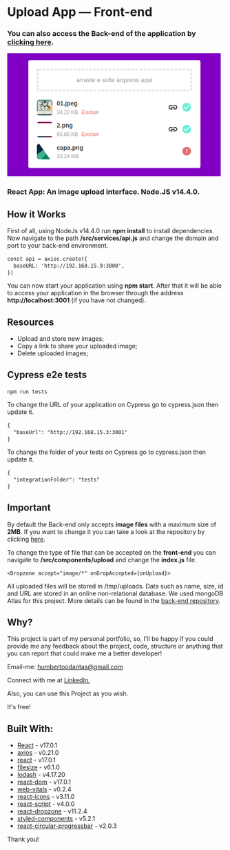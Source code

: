 # Upload App — Front-end

### You can also access the Back-end of the application by [clicking here](https://github.com/hmberto/app-upload-back-end).

![ScreenShot](https://github.com/hmberto/app-upload-front-end/blob/master/img/img01.png)
### React App: An image upload interface. Node.JS v14.4.0.

## How it Works
First of all, using NodeJs v14.4.0 run **npm install** to install dependencies. Now navigate to the path **/src/services/api.js** and change the domain and port to your back-end environment.
~~~
const api = axios.create({
  baseURL: 'http://192.168.15.9:3000',
})
~~~

You can now start your application using **npm start**. After that it will be able to access your application in the browser through the address **http://localhost:3001** (if you have not changed).

## Resources
- Upload and store new images;
- Copy a link to share your uploaded image;
- Delete uploaded images;

## Cypress e2e tests
~~~
npm run tests
~~~
To change the URL of your application on Cypress go to cypress.json then update it.
~~~
{
  "baseUrl": "http://192.168.15.3:3001"
}
~~~

To change the folder of your tests on Cypress go to cypress.json then update it.
~~~
{
  "integrationFolder": "tests"
}
~~~

## Important
By default the Back-end only accepts **image files** with a maximum size of **2MB**. If you want to change it you can take a look at the repository by clicking [here](https://github.com/hmberto/app-upload-back-end).

To change the type of file that can be accepted on the **front-end** you can navigate to **/src/components/upload** and change the **index.js** file.

~~~
<Dropzone accept="image/*" onDropAccepted={onUpload}>
~~~

All uploaded files will be stored in /tmp/uploads. Data such as name, size, id and URL are stored in an online non-relational database. We used mongoDB Atlas for this project. More details can be found in the [back-end repository](https://github.com/hmberto/app-upload-back-end).

## Why?
This project is part of my personal portfolio, so, I'll be happy if you could provide me any feedback about the project, code, structure or anything that you can report that could make me a better developer!

Email-me: [humbertoodantas@gmail.com](humbertoodantas@gmail.com)

Connect with me at [LinkedIn.](https://www.linkedin.com/in/humbertoodantas/)

Also, you can use this Project as you wish.

It's free!

## Built With:
* [React](https://pt-br.reactjs.org/) - v17.0.1
* [axios](https://www.npmjs.com/package/axios) - v0.21.0
* [react](https://www.npmjs.com/package/react) - v17.0.1
* [filesize](https://www.npmjs.com/package/filesize) - v6.1.0
* [lodash](https://www.npmjs.com/package/lodash) - v4.17.20
* [react-dom](https://www.npmjs.com/package/react-dom) - v17.0.1
* [web-vitals](https://www.npmjs.com/package/web-vitals) - v0.2.4
* [react-icons](https://www.npmjs.com/package/react-icons) - v3.11.0
* [react-script](https://www.npmjs.com/package/react-scripts) - v4.0.0
* [react-dropzone](https://www.npmjs.com/package/react-dropzone) - v11.2.4
* [styled-components](https://www.npmjs.com/package/styled-components) - v5.2.1
* [react-circular-progressbar](https://www.npmjs.com/package/react-circular-progressbar) - v2.0.3

Thank you!